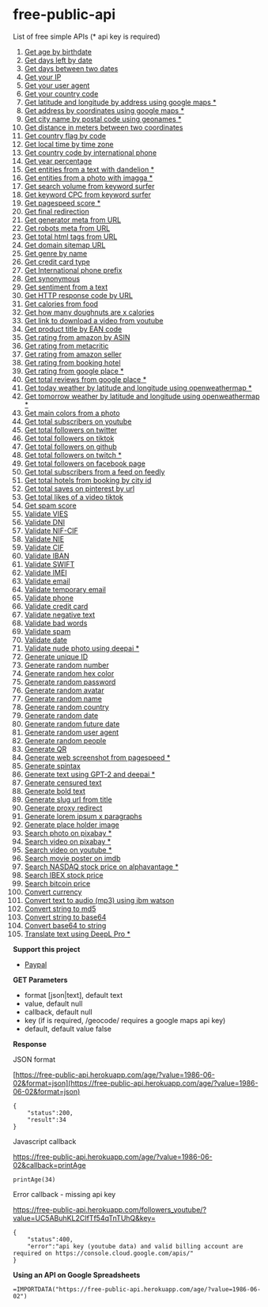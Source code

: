 # free-public-api
 
List of free simple APIs (* api key is required)

1. [Get age by birthdate](https://free-public-api.herokuapp.com/age/?value=1986-06-02)
1. [Get days left by date](https://free-public-api.herokuapp.com/days_left/?value=2020-12-31)
1. [Get days between two dates](https://free-public-api.herokuapp.com/days_between/?value=2020-10-01,2020-10-09)
1. [Get your IP](https://free-public-api.herokuapp.com/user_ip/)
1. [Get your user agent](https://free-public-api.herokuapp.com/user_agent/)
1. [Get your country code](https://free-public-api.herokuapp.com/user_country/)
1. [Get latitude and longitude by address using google maps *](https://free-public-api.herokuapp.com/geocode/?value=calle%20d%27ulla%2017%2C%20torroella%20de%20montgri&key=)
1. [Get address by coordinates using google maps *](https://free-public-api.herokuapp.com/geocode_reverse/?value=42.0412139,3.1251759&key=)
1. [Get city name by postal code using geonames *](https://free-public-api.herokuapp.com/city_name_by_postal_code/?value=28922&country=ES&key=)
1. [Get distance in meters between two coordinates](https://free-public-api.herokuapp.com/distance_coordinates/?value=11.657740,77.766270-11.074820,77.002160)
1. [Get country flag by code](https://free-public-api.herokuapp.com/country_flag/?value=ES)
1. [Get local time by time zone](https://free-public-api.herokuapp.com/local_time/?value=Europe/Madrid)
1. [Get country code by international phone](https://free-public-api.herokuapp.com/country_phone_prefix_reverse/?value=49%2089%20123%20456%20789)
1. [Get year percentage](https://free-public-api.herokuapp.com/year_percentage/)
1. [Get entities from a text with dandelion *](https://free-public-api.herokuapp.com/entities_text/?value=The%20Mona%20Lisa%20is%20a%2016th%20century%20oil%20painting%20created%20by%20Leonardo.%20It%27s%20held%20at%20the%20Louvre%20in%20Paris.&lang=en&key=)
1. [Get entities from a photo with imagga *](https://free-public-api.herokuapp.com/entities_photo/?value=https://cdn.shopify.com/s/files/1/0222/9834/products/novase_2048x2048.jpg&lang=en&key=&secret=)
1. [Get search volume from keyword surfer](https://free-public-api.herokuapp.com/seo_search_volume/?value=vestidos+de+novia&country=es)
1. [Get keyword CPC from keyword surfer](https://free-public-api.herokuapp.com/seo_keyword_cpc/?value=vestidos+de+novia&country=es)
1. [Get pagespeed score *](https://free-public-api.herokuapp.com/pagespeed_score/?value=https://github.com/&device=mobile&key=)
1. [Get final redirection](https://free-public-api.herokuapp.com/final_redirect/?value=https://t.co/PAzsIQVNhg)
1. [Get generator meta from URL](https://free-public-api.herokuapp.com/meta_generator/?value=https://ayudawp.com/)
1. [Get robots meta from URL](https://free-public-api.herokuapp.com/meta_robots/?value=https://ayudawp.com/)
1. [Get total html tags from URL](https://free-public-api.herokuapp.com/count_html_tags/?value=https://ayudawp.com/)
1. [Get domain sitemap URL](https://free-public-api.herokuapp.com/domain_sitemap/?value=vivirenremoto.com)
1. [Get genre by name](https://free-public-api.herokuapp.com/genre_name/?value=silvia)
1. [Get credit card type](https://free-public-api.herokuapp.com/credit_card_type/?value=4242424242424242)
1. [Get International phone prefix](https://free-public-api.herokuapp.com/country_phone_prefix/?value=ES)
1. [Get synonymous](https://free-public-api.herokuapp.com/synonymous/?value=avi%C3%B3n&lang=es)
1. [Get sentiment from a text](https://free-public-api.herokuapp.com/sentiment_text/?value=el+trabajo+de+juan+es+una+mierda&lang=es)
1. [Get HTTP response code by URL](https://free-public-api.herokuapp.com/http_response_code/?value=https://github.com/)
1. [Get calories from food](https://free-public-api.herokuapp.com/food_calories/?value=banana)
1. [Get how many doughnuts are x calories](https://free-public-api.herokuapp.com/calories_to_doughnut/?value=380000)
1. [Get link to download a video from youtube](https://free-public-api.herokuapp.com/youtube_mp4/?value=https://www.youtube.com/watch?v=oNXzMBA9VU4)
1. [Get product title by EAN code](https://free-public-api.herokuapp.com/product_title_ean/?value=5030917291098&country=ES)
1. [Get rating from amazon by ASIN](https://free-public-api.herokuapp.com/rating_amazon/?value=B07PHPXHQS&country=ES)
1. [Get rating from metacritic](https://free-public-api.herokuapp.com/rating_metacritic/?value=crash+4&type=game)
1. [Get rating from amazon seller](https://free-public-api.herokuapp.com/rating_amazon_seller/?value=ATE7Q42V0E18G&domain=amazon.com)
1. [Get rating from booking hotel](https://free-public-api.herokuapp.com/rating_booking/?value=/hotel/es/coblanca-27.es.html)
1. [Get rating from google place *](https://free-public-api.herokuapp.com/rating_google_business/?value=ChIJozQUqiQ9uxIRGuHqxjciIOw&key=)
1. [Get total reviews from google place *](https://free-public-api.herokuapp.com/reviews_google_business/?value=ChIJozQUqiQ9uxIRGuHqxjciIOw&key=)
1. [Get today weather by latitude and longitude using openweathermap *](https://free-public-api.herokuapp.com/weather_today/?value=40.4378698,-3.8196207&lang=es&units=metric&key=)
1. [Get tomorrow weather by latitude and longitude using openweathermap *](https://free-public-api.herokuapp.com/weather_tomorrow/?value=40.4378698,-3.8196207&lang=es&units=metric&key=)
1. [Get main colors from a photo](https://free-public-api.herokuapp.com/photo_colors/?value=https://images.unsplash.com/photo-1526047932273-341f2a7631f9?ixlib=rb-1.2.1&ixid=eyJhcHBfaWQiOjEyMDd9&auto=format&fit=crop&w=400&q=60)
1. [Get total subscribers on youtube](https://free-public-api.herokuapp.com/followers_youtube/?value=UC5ABuhKL2CIfTf54qTnTUhQ&key=)
1. [Get total followers on twitter](https://free-public-api.herokuapp.com/followers_twitter/?value=vivirenremoto)
1. [Get total followers on tiktok](https://free-public-api.herokuapp.com/followers_tiktok/?value=campamentoweb)
1. [Get total followers on github](https://free-public-api.herokuapp.com/followers_github/?value=vivirenremoto)
1. [Get total followers on twitch *](https://free-public-api.herokuapp.com/followers_twitch/?value=58431987&key=)
1. [Get total followers on facebook page](https://free-public-api.herokuapp.com/followers_facebook_page/?value=betabeers)
1. [Get total subscribers from a feed on feedly](https://free-public-api.herokuapp.com/followers_feedly/?value=https://loogic.com/feed/)
1. [Get total hotels from booking by city id](https://free-public-api.herokuapp.com/total_booking_hotels_city/?value=-390625)
1. [Get total saves on pinterest by url](https://free-public-api.herokuapp.com/likes_pinterest/?value=http://www.ejerciciosinglesonline.com/new-exercises/ex1-tiempos-verbales/)
1. [Get total likes of a video tiktok](https://free-public-api.herokuapp.com/likes_tiktok/?value=campamentoweb/video/6853057224533691654)
1. [Get spam score](https://free-public-api.herokuapp.com/spam_score/?value=esto+es+viagra&lang=es)
1. [Validate VIES](https://free-public-api.herokuapp.com/validate_vies/?value=LU20260743)
1. [Validate DNI](https://free-public-api.herokuapp.com/validate_dni/?value=65839957L)
1. [Validate NIF-CIF](https://free-public-api.herokuapp.com/validate_nif/?value=65839957L)
1. [Validate NIE](https://free-public-api.herokuapp.com/validate_nie/?value=Y9945517D)
1. [Validate CIF](https://free-public-api.herokuapp.com/validate_cif/?value=A62134341)
1. [Validate IBAN](https://free-public-api.herokuapp.com/validate_iban/?value=ES6621000418401234567891)
1. [Validate SWIFT](https://free-public-api.herokuapp.com/validate_swift/?value=BSCHESMMXXX)
1. [Validate IMEI](https://free-public-api.herokuapp.com/validate_imei/?value=868932036356090)
1. [Validate email](https://free-public-api.herokuapp.com/validate_email/?value=account@domain.com)
1. [Validate temporary email](https://free-public-api.herokuapp.com/validate_temporary_mail/?value=mj8bee+9hm5krag6bx58@sharklasers.com)
1. [Validate phone](https://free-public-api.herokuapp.com/validate_phone/?value=49%2089%20123%20456%20789)
1. [Validate credit card](https://free-public-api.herokuapp.com/validate_credit_card/?value=4242424242424242)
1. [Validate negative text](https://free-public-api.herokuapp.com/validate_negative/?value=you%20are%20a%20son%20of%20a%20bitch&lang=en)
1. [Validate bad words](https://free-public-api.herokuapp.com/validate_bad_words/?value=fuck%20you&lang=en)
1. [Validate spam](https://free-public-api.herokuapp.com/validate_spam/?value=crazy+deal+free+viagra)
1. [Validate date](https://free-public-api.herokuapp.com/validate_date/?value=2001-02-29)
1. [Validate nude photo using deepai *](https://free-public-api.herokuapp.com/validate_nude_photo/?value=https://cdn.cdnparenting.com/articles/2019/05/08123232/1175510683-H.jpg&key=)
1. [Generate unique ID](https://free-public-api.herokuapp.com/generate_id/)
1. [Generate random number](https://free-public-api.herokuapp.com/generate_number/?value=50-100)
1. [Generate random hex color](https://free-public-api.herokuapp.com/generate_color/)
1. [Generate random password](https://free-public-api.herokuapp.com/generate_password/?length=8)
1. [Generate random avatar](https://free-public-api.herokuapp.com/generate_avatar/)
1. [Generate random name](https://free-public-api.herokuapp.com/generate_name/?value=female)
1. [Generate random country](https://free-public-api.herokuapp.com/generate_country/)
1. [Generate random date](https://free-public-api.herokuapp.com/generate_date/)
1. [Generate random future date](https://free-public-api.herokuapp.com/generate_future_date/)
1. [Generate random user agent](https://free-public-api.herokuapp.com/generate_user_agent/)
1. [Generate random people](https://free-public-api.herokuapp.com/generate_people/?limit=5&format=json)
1. [Generate QR](https://free-public-api.herokuapp.com/generate_qr/?value=https://github.com/&size=200)
1. [Generate web screenshot from pagespeed *](https://free-public-api.herokuapp.com/screenshot/?value=https://github.com/&device=mobile&key=)
1. [Generate spintax](https://free-public-api.herokuapp.com/spintax?value=el%20avi%C3%B3n%20es%20muy%20grande&lang=es)
1. [Generate text using GPT-2 and deepai *](https://free-public-api.herokuapp.com/generate_text/?value=macbook+pro&key=)
1. [Generate censured text](https://free-public-api.herokuapp.com/censured_text/?value=you%20are%20a%20son%20of%20a%20bitch&lang=en)
1. [Generate bold text](https://free-public-api.herokuapp.com/bold_text/?value=hola)
1. [Generate slug url from title](https://free-public-api.herokuapp.com/slug/?value=Koeman%20se%20estrena%20con%20victoria%20y%20con%20Messi%20como%20titular&delimeter=-&stop_words=0&domain=https://marca.com)
1. [Generate proxy redirect](https://free-public-api.herokuapp.com/proxy_redirect/?value=https://loogic.com/)
1. [Generate lorem ipsum x paragraphs](https://free-public-api.herokuapp.com/generate_lorem_ipsum/?value=10)
1. [Generate place holder image](https://free-public-api.herokuapp.com/generate_placeholder_image/?value=300x200&text=hola&background_color=aaaaaa&text_color=000000)
1. [Search photo on pixabay *](https://free-public-api.herokuapp.com/search_photo/?value=dog&key=)
1. [Search video on pixabay *](https://free-public-api.herokuapp.com/search_video/?value=london&key=)
1. [Search video on youtube *](https://free-public-api.herokuapp.com/search_youtube/?value=rickroll&key=)
1. [Search movie poster on imdb](https://free-public-api.herokuapp.com/movie_poster/?value=the+sixth+sense)
1. [Search NASDAQ stock price on alphavantage *](https://free-public-api.herokuapp.com/stock_price_nasdaq/?value=MSFT&key=)
1. [Search IBEX stock price](https://free-public-api.herokuapp.com/stock_price_ibex/?value=APPL)
1. [Search bitcoin price](https://free-public-api.herokuapp.com/bitcoin_price/?currency=EUR)
1. [Convert currency](https://free-public-api.herokuapp.com/currency_conversor/?value=10&from=EUR&to=USD)
1. [Convert text to audio (mp3) using ibm watson](https://free-public-api.herokuapp.com/speech/?value=hola&voice=es-ES_EnriqueVoice)
1. [Convert string to md5](https://free-public-api.herokuapp.com/encode_md5/?value=string)
1. [Convert string to base64](https://free-public-api.herokuapp.com/encode_base64/?value=string)
1. [Convert base64 to string](https://free-public-api.herokuapp.com/decode_base64/?value=c3RyaW5n)
1. [Translate text using DeepL Pro *](https://free-public-api.herokuapp.com/translate/?value=hola&from=es&to=en&key=)

**Support this project**

- [Paypal](https://paypal.me/miquelcamps)

**GET Parameters**

- format [json|text], default text
- value, default null
- callback, default null
- key (if is required, /geocode/ requires a google maps api key)
- default, default value false

**Response**

JSON format

[https://free-public-api.herokuapp.com/age/?value=1986-06-02&format=json](https://free-public-api.herokuapp.com/age/?value=1986-06-02&format=json)

```
{
    "status":200,
    "result":34
}
```

Javascript callback

https://free-public-api.herokuapp.com/age/?value=1986-06-02&callback=printAge

```
printAge(34)
```

Error callback - missing api key

https://free-public-api.herokuapp.com/followers_youtube/?value=UC5ABuhKL2CIfTf54qTnTUhQ&key=

```
{
    "status":400,
    "error":"api key (youtube data) and valid billing account are required on https://console.cloud.google.com/apis/"
}
```

**Using an API on Google Spreadsheets**

```
=IMPORTDATA("https://free-public-api.herokuapp.com/age/?value=1986-06-02")
```
